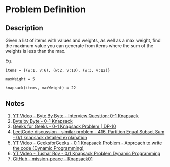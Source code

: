 # Problem Definition

## Description

Given a list of items with values and weights, as well as a max weight, find the maximum value you can generate from items where the sum of the weights is less than the max.

Eg.

```text
items = {(w:1, v:6), (w:2, v:10), (w:3, v:12)}

maxWeight = 5

knapsack(items, maxWeight) = 22
```

## Notes

1. [YT Video - Byte By Byte - Interview Question: 0-1 Knapsack](https://www.youtube.com/watch?v=YRBON9sIZ2Y)
2. [Byte by Byte - 0-1 Knapsack](https://www.byte-by-byte.com/01knapsack/)
3. [Geeks for Geeks - 0-1 Knapsack Problem | DP-10](https://www.geeksforgeeks.org/0-1-knapsack-problem-dp-10/)
4. [LeetCode discussion - similar problem - 416. Partition Equal Subset Sum - 0/1 knapsack detailed explanation](https://leetcode.com/problems/partition-equal-subset-sum/discuss/90592/01-knapsack-detailed-explanation)
5. [YT Video - GeeksforGeeks - 0 1 Knapsack Problem - Approach to write the code (Dynamic Programming)](https://www.youtube.com/watch?v=ywiH-zRH1mA)
6. [YT Video - Tushar Roy - 0/1 Knapsack Problem Dynamic Programming](https://www.youtube.com/watch?v=8LusJS5-AGo)
7. [GitHub - mission-peace - Knapsack01](https://github.com/mission-peace/interview/blob/master/src/com/interview/dynamic/Knapsack01.java)